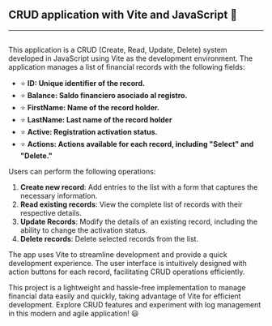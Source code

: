 ## CRUD application with Vite and JavaScript :rocket:

***

##
This application is a CRUD (Create, Read, Update, Delete) system developed in JavaScript using Vite as the development environment. 
The application manages a list of financial records with the following fields:

* :star: **ID: Unique identifier of the record.**
* :star: **Balance: Saldo financiero asociado al registro.**
* :star: **FirstName: Name of the record holder.**
* :star: **LastName: Last name of the record holder**
* :star: **Active: Registration activation status.**
* :star: **Actions: Actions available for each record, including "Select" and "Delete."**
      
Users can perform the following operations:

1. **Create new record**:  Add entries to the list with a form that captures the necessary information.
2. **Read existing records**:  View the complete list of records with their respective details.
3. **Update Records**:  Modify the details of an existing record, including the ability to change the activation status.
4. **Delete records**:  Delete selected records from the list.

The app uses Vite to streamline development and provide a quick development experience. 
The user interface is intuitively designed with action buttons for each record, facilitating CRUD operations efficiently.

This project is a lightweight and hassle-free implementation to manage financial data easily and quickly, taking advantage of Vite for efficient development. 
Explore CRUD features and experiment with log management in this modern and agile application! :smiley:

